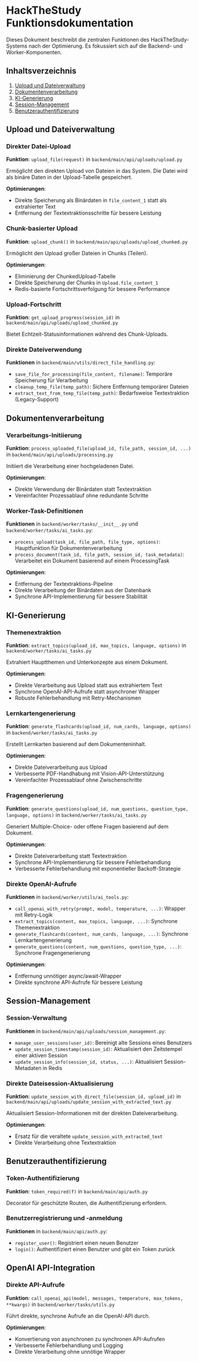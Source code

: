 # HackTheStudy Funktionsdokumentation

Dieses Dokument beschreibt die zentralen Funktionen des HackTheStudy-Systems nach der Optimierung. Es fokussiert sich auf die Backend- und Worker-Komponenten.

## Inhaltsverzeichnis

1. [Upload und Dateiverwaltung](#upload-und-dateiverwaltung)
2. [Dokumentenverarbeitung](#dokumentenverarbeitung)
3. [KI-Generierung](#ki-generierung)
4. [Session-Management](#session-management)
5. [Benutzerauthentifizierung](#benutzerauthentifizierung)

## Upload und Dateiverwaltung

### Direkter Datei-Upload

**Funktion**: `upload_file(request)` in `backend/main/api/uploads/upload.py`

Ermöglicht den direkten Upload von Dateien in das System. Die Datei wird als binäre Daten in der Upload-Tabelle gespeichert.

**Optimierungen**:
- Direkte Speicherung als Binärdaten in `file_content_1` statt als extrahierter Text
- Entfernung der Textextraktionsschritte für bessere Leistung

### Chunk-basierter Upload

**Funktion**: `upload_chunk()` in `backend/main/api/uploads/upload_chunked.py`

Ermöglicht den Upload großer Dateien in Chunks (Teilen).

**Optimierungen**:
- Eliminierung der ChunkedUpload-Tabelle
- Direkte Speicherung der Chunks in `Upload.file_content_1`
- Redis-basierte Fortschrittsverfolgung für bessere Performance

### Upload-Fortschritt

**Funktion**: `get_upload_progress(session_id)` in `backend/main/api/uploads/upload_chunked.py` 

Bietet Echtzeit-Statusinformationen während des Chunk-Uploads.

### Direkte Dateiverwendung

**Funktionen** in `backend/main/utils/direct_file_handling.py`:
- `save_file_for_processing(file_content, filename)`: Temporäre Speicherung für Verarbeitung
- `cleanup_temp_file(temp_path)`: Sichere Entfernung temporärer Dateien
- `extract_text_from_temp_file(temp_path)`: Bedarfsweise Textextraktion (Legacy-Support)

## Dokumentenverarbeitung

### Verarbeitungs-Initiierung

**Funktion**: `process_uploaded_file(upload_id, file_path, session_id, ...)` in `backend/main/api/uploads/processing.py`

Initiiert die Verarbeitung einer hochgeladenen Datei.

**Optimierungen**:
- Direkte Verwendung der Binärdaten statt Textextraktion
- Vereinfachter Prozessablauf ohne redundante Schritte

### Worker-Task-Definitionen

**Funktionen** in `backend/worker/tasks/__init__.py` und `backend/worker/tasks/ai_tasks.py`:

- `process_upload(task_id, file_path, file_type, options)`: Hauptfunktion für Dokumentenverarbeitung
- `process_document(task_id, file_path, session_id, task_metadata)`: Verarbeitet ein Dokument basierend auf einem ProcessingTask

**Optimierungen**:
- Entfernung der Textextraktions-Pipeline
- Direkte Verarbeitung der Binärdaten aus der Datenbank
- Synchrone API-Implementierung für bessere Stabilität

## KI-Generierung

### Themenextraktion

**Funktion**: `extract_topics(upload_id, max_topics, language, options)` in `backend/worker/tasks/ai_tasks.py`

Extrahiert Hauptthemen und Unterkonzepte aus einem Dokument.

**Optimierungen**:
- Direkte Verarbeitung aus Upload statt aus extrahiertem Text
- Synchrone OpenAI-API-Aufrufe statt asynchroner Wrapper
- Robuste Fehlerbehandlung mit Retry-Mechanismen

### Lernkartengenerierung

**Funktion**: `generate_flashcards(upload_id, num_cards, language, options)` in `backend/worker/tasks/ai_tasks.py`

Erstellt Lernkarten basierend auf dem Dokumenteninhalt.

**Optimierungen**:
- Direkte Dateiverarbeitung aus Upload
- Verbesserte PDF-Handhabung mit Vision-API-Unterstützung
- Vereinfachter Prozessablauf ohne Zwischenschritte

### Fragengenerierung

**Funktion**: `generate_questions(upload_id, num_questions, question_type, language, options)` in `backend/worker/tasks/ai_tasks.py`

Generiert Multiple-Choice- oder offene Fragen basierend auf dem Dokument.

**Optimierungen**:
- Direkte Dateiverarbeitung statt Textextraktion
- Synchrone API-Implementierung für bessere Fehlerbehandlung
- Verbesserte Fehlerbehandlung mit exponentieller Backoff-Strategie

### Direkte OpenAI-Aufrufe

**Funktionen** in `backend/worker/utils/ai_tools.py`:
- `call_openai_with_retry(prompt, model, temperature, ...)`: Wrapper mit Retry-Logik
- `extract_topics(content, max_topics, language, ...)`: Synchrone Themenextraktion 
- `generate_flashcards(content, num_cards, language, ...)`: Synchrone Lernkartengenerierung
- `generate_questions(content, num_questions, question_type, ...)`: Synchrone Fragengenerierung

**Optimierungen**:
- Entfernung unnötiger async/await-Wrapper
- Direkte synchrone API-Aufrufe für bessere Leistung

## Session-Management

### Session-Verwaltung

**Funktionen** in `backend/main/api/uploads/session_management.py`:
- `manage_user_sessions(user_id)`: Bereinigt alte Sessions eines Benutzers
- `update_session_timestamp(session_id)`: Aktualisiert den Zeitstempel einer aktiven Session
- `update_session_info(session_id, status, ...)`: Aktualisiert Session-Metadaten in Redis

### Direkte Dateisession-Aktualisierung

**Funktion**: `update_session_with_direct_file(session_id, upload_id)` in `backend/main/api/uploads/update_session_with_extracted_text.py`

Aktualisiert Session-Informationen mit der direkten Dateiverarbeitung.

**Optimierungen**:
- Ersatz für die veraltete `update_session_with_extracted_text`
- Direkte Verarbeitung ohne Textextraktion

## Benutzerauthentifizierung

### Token-Authentifizierung

**Funktion**: `token_required(f)` in `backend/main/api/auth.py`

Decorator für geschützte Routen, die Authentifizierung erfordern.

### Benutzerregistrierung und -anmeldung

**Funktionen** in `backend/main/api/auth.py`:
- `register_user()`: Registriert einen neuen Benutzer
- `login()`: Authentifiziert einen Benutzer und gibt ein Token zurück

## OpenAI API-Integration

### Direkte API-Aufrufe

**Funktion**: `call_openai_api(model, messages, temperature, max_tokens, **kwargs)` in `backend/worker/tasks/utils.py`

Führt direkte, synchrone Aufrufe an die OpenAI-API durch.

**Optimierungen**:
- Konvertierung von asynchronen zu synchronen API-Aufrufen
- Verbesserte Fehlerbehandlung und Logging
- Direkte Verarbeitung ohne unnötige Wrapper
